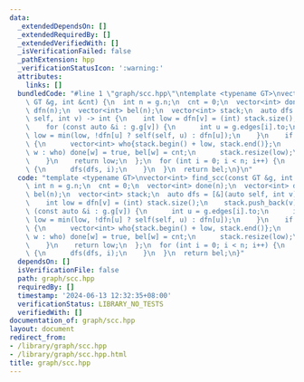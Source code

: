 ```yaml
---
data:
  _extendedDependsOn: []
  _extendedRequiredBy: []
  _extendedVerifiedWith: []
  _isVerificationFailed: false
  _pathExtension: hpp
  _verificationStatusIcon: ':warning:'
  attributes:
    links: []
  bundledCode: "#line 1 \"graph/scc.hpp\"\ntemplate <typename GT>\nvector<int> find_scc(const\
    \ GT &g, int &cnt) {\n  int n = g.n;\n  cnt = 0;\n  vector<int> done(n);\n  vector<int>\
    \ dfn(n);\n  vector<int> bel(n);\n  vector<int> stack;\n  auto dfs = [&](auto\
    \ self, int v) -> int {\n    int low = dfn[v] = (int) stack.size();\n    stack.push_back(v);\n\
    \    for (const auto &i : g.g[v]) {\n      int u = g.edges[i].to;\n      if (!done[u])\
    \ low = min(low, !dfn[u] ? self(self, u) : dfn[u]);\n    }\n    if (low == dfn[v])\
    \ {\n      vector<int> who{stack.begin() + low, stack.end()};\n      for (int\
    \ w : who) done[w] = true, bel[w] = cnt;\n      stack.resize(low);\n      ++cnt;\n\
    \    }\n    return low;\n  };\n  for (int i = 0; i < n; i++) {\n    if (!done[i])\
    \ {\n      dfs(dfs, i);\n    }\n  }\n  return bel;\n}\n"
  code: "template <typename GT>\nvector<int> find_scc(const GT &g, int &cnt) {\n \
    \ int n = g.n;\n  cnt = 0;\n  vector<int> done(n);\n  vector<int> dfn(n);\n  vector<int>\
    \ bel(n);\n  vector<int> stack;\n  auto dfs = [&](auto self, int v) -> int {\n\
    \    int low = dfn[v] = (int) stack.size();\n    stack.push_back(v);\n    for\
    \ (const auto &i : g.g[v]) {\n      int u = g.edges[i].to;\n      if (!done[u])\
    \ low = min(low, !dfn[u] ? self(self, u) : dfn[u]);\n    }\n    if (low == dfn[v])\
    \ {\n      vector<int> who{stack.begin() + low, stack.end()};\n      for (int\
    \ w : who) done[w] = true, bel[w] = cnt;\n      stack.resize(low);\n      ++cnt;\n\
    \    }\n    return low;\n  };\n  for (int i = 0; i < n; i++) {\n    if (!done[i])\
    \ {\n      dfs(dfs, i);\n    }\n  }\n  return bel;\n}"
  dependsOn: []
  isVerificationFile: false
  path: graph/scc.hpp
  requiredBy: []
  timestamp: '2024-06-13 12:32:35+08:00'
  verificationStatus: LIBRARY_NO_TESTS
  verifiedWith: []
documentation_of: graph/scc.hpp
layout: document
redirect_from:
- /library/graph/scc.hpp
- /library/graph/scc.hpp.html
title: graph/scc.hpp
---
```

